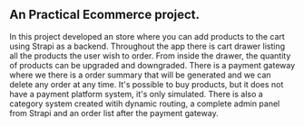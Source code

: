 
## An Practical Ecommerce project. 

In this project developed an store where you can add products to the cart using Strapi as a backend.
Throughout the app there is cart drawer listing all the products the user wish to order. 
From inside the drawer, the quantity of products can be upgraded and downgraded.
There is a payment gateway where we there is a order summary that will be generated and we can delete any order at any time.
It's possible to buy products, but it does not have a payment platform system, it's only simulated.
There is also a category system created witih dynamic routing, a complete admin panel from Strapi and an order list after the payment gateway.


